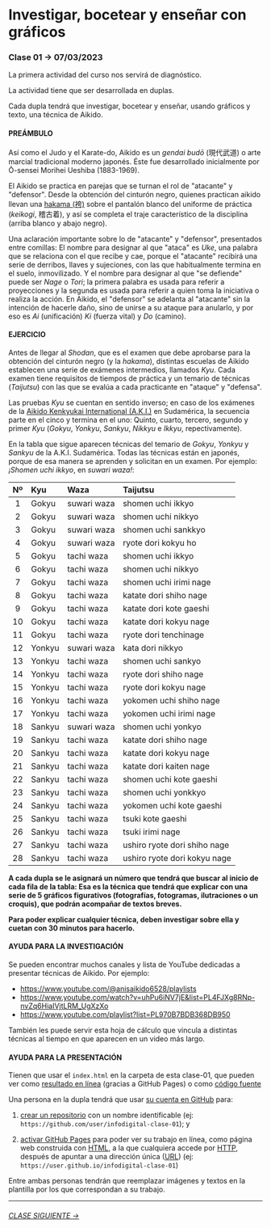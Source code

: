 # Investigar, bocetear y enseñar con gráficos

### Clase 01 → 07/03/2023

La primera actividad del curso nos servirá de diagnóstico. 

La actividad tiene que ser desarrollada en duplas. 

Cada dupla tendrá que investigar, bocetear y enseñar, usando gráficos y texto, una técnica de Aikido.

#### PREÁMBULO

Así como el Judo y el Karate-do, Aikido es un *gendai budō* (現代武道) o arte marcial tradicional moderno japonés. Éste fue desarrollado inicialmente por Ō-sensei Morihei Ueshiba (1883-1969).

El Aikido se practica en parejas que se turnan el rol de "atacante" y "defensor". Desde la obtención del cinturón negro, quienes practican aikido llevan una [hakama (袴)](https://es.wikipedia.org/wiki/Hakama) sobre el pantalón blanco del uniforme de práctica (*keikogi*, 稽古着), y así se completa el traje característico de la disciplina (arriba blanco y abajo negro).

Una aclaración importante sobre lo de "atacante" y "defensor", presentados entre comillas: El nombre para designar al que "ataca" es *Uke*, una palabra que se relaciona con el que recibe y cae, porque el "atacante" recibirá una serie de derribos, llaves y sujeciones, con las que habitualmente termina en el suelo, inmovilizado. Y el nombre para designar al que "se defiende" puede ser *Nage* o *Tori*; la primera palabra es usada para referir a proyecciones y la segunda es usada para referir a quien toma la iniciativa o realiza la acción. En Aikido, el "defensor" se adelanta al "atacante" sin la intención de hacerle daño, sino de unirse a su ataque para anularlo, y por eso es *Ai* (unificación) *Ki* (fuerza vital) y *Do* (camino).

#### EJERCICIO

Antes de llegar al *Shodan*, que es el examen que debe aprobarse para la obtención del cinturón negro (y la *hakama*), distintas escuelas de Aikido establecen una serie de exámenes intermedios, llamados *Kyu*. Cada examen tiene requisitos de tiempos de práctica y un temario de técnicas (*Taijutsu*) con las que se evalúa a cada practicante en "ataque" y "defensa".

Las pruebas *Kyu* se cuentan en sentido inverso; en caso de los exámenes de la [Aikido Kenkyukai International (A.K.I.)](https://en.wikipedia.org/wiki/Yoshinobu_Takeda_(Aikido)) en Sudamérica, la secuencia parte en el cinco y termina en el uno: Quinto, cuarto, tercero, segundo y primer *Kyu* (*Gokyu*, *Yonkyu*, *Sankyu*, *Nikkyu* e *Ikkyu*, repectivamente). 

En la tabla que sigue aparecen técnicas del temario de *Gokyu*, *Yonkyu* y *Sankyu* de la A.K.I. Sudamérica. Todas las técnicas están en japonés, porque de esa manera se aprenden y solicitan en un examen. Por ejemplo: *¡Shomen uchi ikkyo*, en *suwari waza!*:


| Nº | Kyu              | Waza        | Taijutsu |
|:----:|:---------------|:------------|:------------------|
| 1 |  Gokyu | suwari waza | shomen uchi ikkyo  |
| 2 |  Gokyu | suwari waza | shomen uchi nikkyo  |
| 3 |  Gokyu | suwari waza | shomen uchi sankkyo |
| 4 |  Gokyu | suwari waza | ryote dori kokyu ho |
| 5 |  Gokyu | tachi waza | shomen uchi ikkyo |
| 6 |  Gokyu | tachi waza | shomen uchi nikkyo |
| 7 |  Gokyu | tachi waza | shomen uchi irimi nage |
| 8 |  Gokyu | tachi waza | katate dori shiho nage |
| 9 |  Gokyu | tachi waza | katate dori kote gaeshi |
| 10 |  Gokyu | tachi waza | katate dori kokyu nage |
| 11 |  Gokyu | tachi waza | ryote dori tenchinage |
| 12 |  Yonkyu | suwari waza | kata dori nikkyo |
| 13 |  Yonkyu | tachi waza | shomen uchi sankyo |
| 14 |  Yonkyu | tachi waza | ryote dori shiho nage |
| 15 |  Yonkyu | tachi waza | ryote dori kokyu nage |
| 16 |  Yonkyu | tachi waza | yokomen uchi shiho nage |
| 17 |  Yonkyu | tachi waza | yokomen uchi irimi nage |
| 18 |  Sankyu | suwari waza | shomen uchi yonkyo |
| 19 |  Sankyu | tachi waza | katate dori shiho nage |
| 20 |  Sankyu | tachi waza | katate dori kokyu nage |
| 21 |  Sankyu | tachi waza | katate dori kaiten nage |
| 22 |  Sankyu | tachi waza | shomen uchi kote gaeshi |
| 23 |  Sankyu | tachi waza | shomen uchi yonkkyo |
| 24 |  Sankyu | tachi waza | yokomen uchi kote gaeshi  |
| 25 |  Sankyu | tachi waza | tsuki kote gaeshi  |
| 26 |  Sankyu | tachi waza | tsuki irimi nage  |
| 27 |  Sankyu | tachi waza | ushiro ryote dori shiho nage  |
| 28 |  Sankyu | tachi waza | ushiro ryote dori kokyu nage   |


**A cada dupla se le asignará un número que tendrá que buscar al inicio de cada fila de la tabla: Esa es la técnica que tendrá que explicar con una serie de 5 gráficos figurativos (fotografías, fotogramas, ilutraciones o un croquis), que podrán acompañar de textos breves.**

**Para poder explicar cualquier técnica, deben investigar sobre ella y cuetan con 30 minutos para hacerlo.**


#### AYUDA PARA LA INVESTIGACIÓN

Se pueden encontrar muchos canales y lista de YouTube dedicadas a presentar técnicas de Aikido. Por ejemplo: 

- https://www.youtube.com/@anisaikido6528/playlists
- https://www.youtube.com/watch?v=uhPu6iNV7jE&list=PL4FJXg8RNp-nvZq6HiaIVjtLRM_UgXzXo
- https://www.youtube.com/playlist?list=PL970B7BDB368DB950


También les puede servir esta hoja de cálculo que vincula a distintas técnicas al tiempo en que aparecen en un video más largo.

#### AYUDA PARA LA PRESENTACIÓN

Tienen que usar el `index.html` en la carpeta de esta clase-01, que pueden ver como [resultado en línea](https://profesorfaco.github.io/dno075-2023-1/clase-01/) (gracias a GitHub Pages) o como [código fuente](https://github.com/profesorfaco/dno075-2023-1/blob/main/clase-01/index.html)

Una persona en la dupla tendrá que usar [su cuenta en GitHub](https://github.com/) para:

1. [crear un repositorio](https://docs.github.com/es/get-started/quickstart/create-a-repo) con un nombre identificable (ej: `https://github.com/user/infodigital-clase-01`); y

2. [activar GitHub Pages](https://docs.github.com/es/pages/getting-started-with-github-pages/configuring-a-publishing-source-for-your-github-pages-site) para poder ver su trabajo en línea, como página web construida con [HTML](https://developer.mozilla.org/es/docs/Learn/HTML/Introduction_to_HTML/Getting_started), a la que cualquiera accede por [HTTP](https://es.wikipedia.org/wiki/Protocolo_de_transferencia_de_hipertexto), después de apuntar a una dirección única ([URL](https://es.wikipedia.org/wiki/Localizador_de_recursos_uniforme)) (ej: `https://user.github.io/infodigital-clase-01`)

Entre ambas personas tendrán que reemplazar imágenes y textos en la plantilla por los que correspondan a su trabajo.


- - - - - - - 

###### [CLASE SIGUIENTE →](https://github.com/profesorfaco/dno075-2023-1/tree/main/clase-03) 

